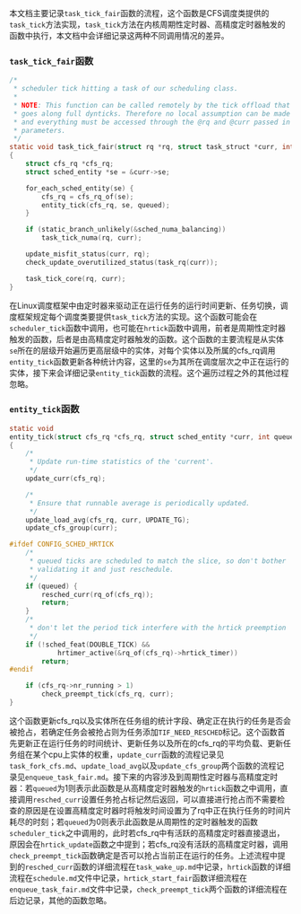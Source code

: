 本文档主要记录`task_tick_fair`函数的流程，这个函数是CFS调度类提供的`task_tick`方法实现，`task_tick`方法在内核周期性定时器、高精度定时器触发的函数中执行，本文档中会详细记录这两种不同调用情况的差异。

### `task_tick_fair`函数

```c
/*
 * scheduler tick hitting a task of our scheduling class.
 *
 * NOTE: This function can be called remotely by the tick offload that
 * goes along full dynticks. Therefore no local assumption can be made
 * and everything must be accessed through the @rq and @curr passed in
 * parameters.
 */
static void task_tick_fair(struct rq *rq, struct task_struct *curr, int queued)
{
	struct cfs_rq *cfs_rq;
	struct sched_entity *se = &curr->se;

	for_each_sched_entity(se) {
		cfs_rq = cfs_rq_of(se);
		entity_tick(cfs_rq, se, queued);
	}

	if (static_branch_unlikely(&sched_numa_balancing))
		task_tick_numa(rq, curr);

	update_misfit_status(curr, rq);
	check_update_overutilized_status(task_rq(curr));

	task_tick_core(rq, curr);
}
```

在Linux调度框架中由定时器来驱动正在运行任务的运行时间更新、任务切换，调度框架规定每个调度类要提供`task_tick`方法的实现。这个函数可能会在`scheduler_tick`函数中调用，也可能在`hrtick`函数中调用，前者是周期性定时器触发的函数，后者是由高精度定时器触发的函数。这个函数的主要流程是从实体`se`所在的层级开始遍历更高层级中的实体，对每个实体以及所属的cfs_rq调用`entity_tick`函数更新各种统计内容，这里的`se`为其所在调度层次之中正在运行的实体，接下来会详细记录`entity_tick`函数的流程。这个遍历过程之外的其他过程忽略。

### `entity_tick`函数

```c
static void
entity_tick(struct cfs_rq *cfs_rq, struct sched_entity *curr, int queued)
{
	/*
	 * Update run-time statistics of the 'current'.
	 */
	update_curr(cfs_rq);

	/*
	 * Ensure that runnable average is periodically updated.
	 */
	update_load_avg(cfs_rq, curr, UPDATE_TG);
	update_cfs_group(curr);

#ifdef CONFIG_SCHED_HRTICK
	/*
	 * queued ticks are scheduled to match the slice, so don't bother
	 * validating it and just reschedule.
	 */
	if (queued) {
		resched_curr(rq_of(cfs_rq));
		return;
	}
	/*
	 * don't let the period tick interfere with the hrtick preemption
	 */
	if (!sched_feat(DOUBLE_TICK) &&
			hrtimer_active(&rq_of(cfs_rq)->hrtick_timer))
		return;
#endif

	if (cfs_rq->nr_running > 1)
		check_preempt_tick(cfs_rq, curr);
}
```

这个函数更新cfs_rq以及实体所在任务组的统计字段、确定正在执行的任务是否会被抢占，若确定任务会被抢占则为任务添加`TIF_NEED_RESCHED`标记。这个函数首先更新正在运行任务的时间统计、更新任务以及所在的cfs_rq的平均负载、更新任务组在某个cpu上实体的权重，`update_curr`函数的流程记录见`task_fork_cfs.md`、`update_load_avg`以及`update_cfs_group`两个函数的流程记录见`enqueue_task_fair.md`。接下来的内容涉及到周期性定时器与高精度定时器：若`queued`为1则表示此函数是从高精度定时器触发的`hrtick`函数之中调用，直接调用`resched_curr`设置任务抢占标记然后返回，可以直接进行抢占而不需要检查的原因是在设置高精度定时器时将触发时间设置为了rq中正在执行任务的时间片耗尽的时刻；若`queued`为0则表示此函数是从周期性的定时器触发的函数`scheduler_tick`之中调用的，此时若cfs_rq中有活跃的高精度定时器直接退出，原因会在`hrtick_update`函数之中提到；若cfs_rq没有活跃的高精度定时器，调用`check_preempt_tick`函数确定是否可以抢占当前正在运行的任务。上述流程中提到的`resched_curr`函数的详细流程在`task_wake_up.md`中记录，`hrtick`函数的详细流程在`schedule.md`文件中记录，`hrtick_start_fair`函数详细流程在`enqueue_task_fair.md`文件中记录，`check_preempt_tick`两个函数的详细流程在后边记录，其他的函数忽略。



